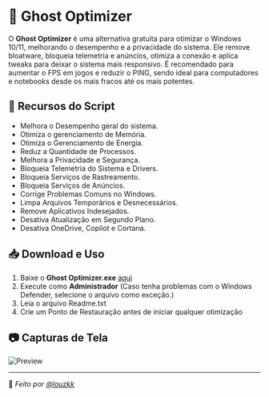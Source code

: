 # 👻 Ghost Optimizer
O **Ghost Optimizer** é uma alternativa gratuita para otimizar o Windows 10/11, melhorando o desempenho e a privacidade do sistema.
Ele remove bloatware, bloqueia telemetria e anúncios, otimiza a conexão e aplica tweaks para deixar o sistema mais responsivo.
É recomendado para aumentar o FPS em jogos e reduzir o PING, sendo ideal para computadores e notebooks desde os mais fracos até os mais potentes.

## 🚀 Recursos do Script
- Melhora o Desempenho geral do sistema.
- Otimiza o gerenciamento de Memória.
- Otimiza o Gerenciamento de Energia.
- Reduz a Quantidade de Processos.
- Melhora a Privacidade e Segurança.
- Bloqueia Telemetria do Sistema e Drivers.
- Bloqueia Serviços de Rastreamento.
- Bloqueia Serviços de Anúncios.
- Corrige Problemas Comuns no Windows.
- Limpa Arquivos Temporários e Desnecessários.
- Remove Aplicativos Indesejados.
- Desativa Atualização em Segundo Plano.
- Desativa OneDrive, Copilot e Cortana.

## 📥 Download e Uso  
1. Baixe o **Ghost Optimizer.exe** [aqui](URL_DO_ARQUIVO)  
2. Execute como **Administrador**
(Caso tenha problemas com o Windows Defender, selecione o arquivo como exceção.)
3. Leia o arquivo Readme.txt
4. Crie um Ponto de Restauração antes de iniciar qualquer otimização

## 📷 Capturas de Tela  
![Preview]([https://imgur.com/a/NYsvLkI](https://imgur.com/hfys1ve))

---
🔹 *Feito por [@louzkk](https://github.com/louzkk)*  
